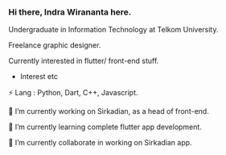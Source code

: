 ### Hi there, Indra Wirananta here.

Undergraduate in Information Technology at Telkom University.

Freelance graphic designer.

Currently interested in flutter/ front-end stuff.


- Interest etc

⚡ Lang : Python, Dart, C++, Javascript.

🔭 I’m currently working on Sirkadian, as a head of front-end.

🌱 I’m currently learning complete flutter app development. 

👯 I’m currently collaborate in working on Sirkadian app.

<!--
**IndraWirananta/IndraWirananta** is a ✨ _special_ ✨ repository because its `README.md` (this file) appears on your GitHub profile.

Here are some ideas to get you started:

- 🔭 I’m currently working on ...
- 🌱 I’m currently learning ...
- 👯 I’m looking to collaborate on ...
- 🤔 I’m looking for help with ...
- 💬 Ask me about ...
- 📫 How to reach me: ...
- 😄 Pronouns: ...
- ⚡ Fun fact: ...
-->
